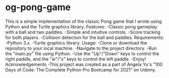 # og-pong-game
This is a simple implementation of the classic Pong game that I wrote using Python and the Turtle graphics library.
Features:
  -Classic pong gameplay with a ball and two paddles.
  -Simple and intuitive controls.
  -Score tracking for both players.
  -Collision detection for the ball and paddles.
Requirements:
  -Python 3.x.
  -Turtle graphics library.
Usage:
  -Clone or download the repository to your local machine.
  -Navigate to the project directory.
  -Run the "main.py" file using Python.
  -Use the "Up"/"Down" keys to control the right paddle, and the "w"/"s" keys to control the left paddle.
  -Enjoy!
Acknowledgements 
  -This project was created as a part of Angela Yu's "100 Days of Code: The Complete Python Pro Bootcamp for 2021" on Udemy.
